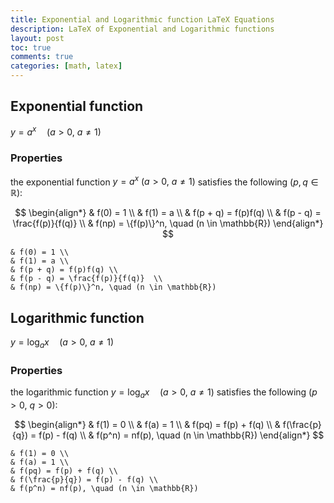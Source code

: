 ```yaml
---
title: Exponential and Logarithmic function LaTeX Equations
description: LaTeX of Exponential and Logarithmic functions
layout: post
toc: true
comments: true
categories: [math, latex]
---
```


## Exponential function

$y = a^x \quad (a > 0,\ a \neq 1)$

### Properties

the exponential function $y = a^x\ (a > 0,\ a \neq 1)$ satisfies the following $(p, q \in \mathbb{R})$:

$$
\begin{align*}
& f(0) = 1 \\
& f(1) = a \\
& f(p + q) = f(p)f(q) \\
& f(p - q) = \frac{f(p)}{f(q)}  \\
& f(np) = \{f(p)\}^n, \quad (n \in \mathbb{R})
\end{align*}
$$

```text
& f(0) = 1 \\
& f(1) = a \\
& f(p + q) = f(p)f(q) \\
& f(p - q) = \frac{f(p)}{f(q)}  \\
& f(np) = \{f(p)\}^n, \quad (n \in \mathbb{R})
```

## Logarithmic function

$y = \log_{a}x \quad (a > 0,\ a \neq 1)$

### Properties

the logarithmic function $y = \log_{a}x \quad (a > 0,\ a \neq 1)$ satisfies the following $(p > 0,\ q > 0)$:

$$
\begin{align*}
& f(1) = 0 \\
& f(a) = 1 \\
& f(pq) = f(p) + f(q) \\
& f(\frac{p}{q}) = f(p) - f(q) \\
& f(p^n) = nf(p), \quad (n \in \mathbb{R})
\end{align*}
$$

```text
& f(1) = 0 \\
& f(a) = 1 \\
& f(pq) = f(p) + f(q) \\
& f(\frac{p}{q}) = f(p) - f(q) \\
& f(p^n) = nf(p), \quad (n \in \mathbb{R})
```
